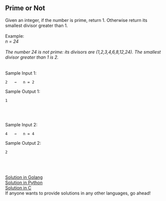 ## Prime or Not

Given an integer, if the number is prime, return 1. Otherwise return its smallest divisor greater than 1.
<br>
<br>
Example: <br>
<i>
n = 24 <br>
<br>
The number 24 is not prime: its divisors are (1,2,3,4,6,8,12,24). The smallest divisor greater than 1 is 2.
</i>
<br>
<br>
<br>
Sample Input 1:
```
2   →   n = 2
```
Sample Output 1:
```
1
```

<br>
<br>


Sample Input 2:
```
4   →   n = 4
```
Sample Output 2:
```
2
```

<br>
<br>
<br>
<a href = "https://github.com/aaryarajoju/cu-hackerrank/blob/main/Test-1%20(5%20Nov%202020)/Test/Q3.%20Prime%20or%20Not/PrimeOrNot.go">Solution in Golang</a><br>
<a href = "https://github.com/aaryarajoju/cu-hackerrank/blob/main/Test-1%20(5%20Nov%202020)/Test/Q3.%20Prime%20or%20Not/PrimeOrNot.py">Solution in Python</a><br>
<a href = "https://github.com/aaryarajoju/cu-hackerrank/blob/main/Test-1%20(5%20Nov%202020)/Test/Q3.%20Prime%20or%20Not/PrimeOrNot.c">Solution in C</a><br>
If anyone wants to provide solutions in any other languages, go ahead!

